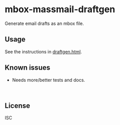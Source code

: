 ﻿
<!--#echo json="package.json" key="name" underline="=" -->
mbox-massmail-draftgen
======================
<!--/#echo -->

<!--#echo json="package.json" key="description" -->
Generate email drafts as an mbox file.
<!--/#echo -->


Usage
-----

See the instructions in [draftgen.html](draftgen.html).


<!--#toc stop="scan" -->



Known issues
------------

* Needs more/better tests and docs.




&nbsp;


License
-------
<!--#echo json="package.json" key=".license" -->
ISC
<!--/#echo -->
